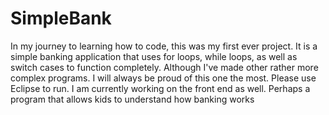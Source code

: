 # SimpleBank

In my journey to learning how to code, this was my first ever project. It is a simple banking application that uses for loops, while loops, as well as switch cases to function completely. Although I've made other rather more complex programs. I will always be proud of this one the most. Please use Eclipse to run. I am currently working on the front end as well. Perhaps a program that allows kids to understand how banking works 
